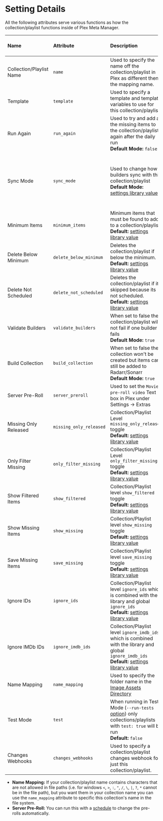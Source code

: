 # Setting Details

All the following attributes serve various functions as how the collection/playlist functions inside of Plex Meta Manager.

| Name                     | Attribute               | Description                                                                                                                                                                 | Allowed Values                                                                               | Works with Playlists |
|:-------------------------|:------------------------|:----------------------------------------------------------------------------------------------------------------------------------------------------------------------------|:---------------------------------------------------------------------------------------------|:--------------------:|
| Collection/Playlist Name | `name`                  | Used to specify the name off the collection/playlist in Plex as different then the mapping name.                                                                            | Any String                                                                                   |       &#9989;        |
| Template                 | `template`              | Used to specify a template and template variables to use for this collection/playlist.                                                                                      | [`template` mapping details](../templates)                                                   |       &#9989;        |
| Run Again                | `run_again`             | Used to try and add all the missing items to the collection/playlist again after the daily run <br>**Default Mode:** `false`                                                | **boolean:** `true` or `false`                                                               |       &#9989;        |
| Sync Mode                | `sync_mode`             | Used to change how builders sync with this collection/playlist<br>**Default Mode:** [settings library value](../../config/settings)                                         | `append`: Only Add Items to the Collection<br>`sync`: Add & Remove Items from the Collection |       &#9989;        |
| Minimum Items            | `minimum_items`         | Minimum items that must be found to add to a collection/playlist.<br>**Default:** [settings library value](../../config/settings)                                           | number greater then 0                                                                        |       &#9989;        |
| Delete Below Minimum     | `delete_below_minimum`  | Deletes the collection/playlist if below the minimum.<br>**Default:** [settings library value](../../config/settings)                                                       | **boolean:** `true` or `false`                                                               |       &#9989;        |
| Delete Not Scheduled     | `delete_not_scheduled`  | Deletes the collection/playlist if its skipped because its not scheduled.<br>**Default:** [settings library value](../../config/settings)                                   | **boolean:** `true` or `false`                                                               |       &#9989;        |
| Validate Builders        | `validate_builders`     | When set to false the collection/playlist will not fail if one builder fails<br>**Default Mode:** `true`                                                                    | **boolean:** `true` or `false`                                                               |       &#9989;        |
| Build Collection         | `build_collection`      | When set to false the collection won't be created but items can still be added to Radarr/Sonarr<br>**Default Mode:** `true`                                                 | **boolean:** `true` or `false`                                                               |       &#10060;       |
| Server Pre-Roll          | `server_preroll`        | Used to set the `Movie pre-roll video` Text box in Plex under Settings -> Extras                                                                                            | Any String                                                                                   |       &#9989;        |
| Missing Only Released    | `missing_only_released` | Collection/Playlist Level `missing_only_released` toggle<br>**Default:** [settings library value](../../config/settings)                                                    | **boolean:** `true` or `false`                                                               |       &#9989;        |
| Only Filter Missing      | `only_filter_missing`   | Collection/Playlist Level `only_filter_missing` toggle<br>**Default:** [settings library value](../../config/settings)                                                      | **boolean:** `true` or `false`                                                               |       &#9989;        |
| Show Filtered Items      | `show_filtered`         | Collection/Playlist level `show_filtered` toggle<br>**Default:** [settings library value](../../config/settings)                                                            | **boolean:** `true` or `false`                                                               |       &#9989;        |
| Show Missing Items       | `show_missing`          | Collection/Playlist level `show_missing` toggle<br>**Default:** [settings library value](../../config/settings)                                                             | **boolean:** `true` or `false`                                                               |       &#9989;        |
| Save Missing Items       | `save_missing`          | Collection/Playlist level `save_missing` toggle<br>**Default:** [settings library value](../../config/settings)                                                             | **boolean:** `true` or `false`                                                               |       &#9989;        |
| Ignore IDs               | `ignore_ids`            | Collection/Playlist level `ignore_ids` which is combined with the library and global `ignore_ids`<br>**Default:** [settings library value](../../config/settings)           | List or comma-separated String of TMDb/TVDb IDs                                              |       &#9989;        |
| Ignore IMDb IDs          | `ignore_imdb_ids`       | Collection/Playlist level `ignore_imdb_ids` which is combined with the library and global `ignore_imdb_ids`<br>**Default:** [settings library value](../../config/settings) | List or comma-separated String of IMDb IDs                                                   |       &#9989;        |
| Name Mapping             | `name_mapping`          | Used to specify the folder name in the [Image Assets Directory](../../home/guides/assets)                                                                                        | Folder Name In Assets Directory                                                              |       &#9989;        |
| Test Mode                | `test`                  | When running in Test Mode (`--run-tests` [option](../../home/environmental)) only collections/playlists with `test: true` will be run<br>**Default:** `false`               | **boolean:** `true` or `false`                                                               |       &#9989;        |
| Changes Webhooks         | `changes_webhooks`      | Used to specify a collection/playlist changes webhook for just this collection/playlist.                                                                                    | List of webhooks                                                                             |       &#9989;        |

* **Name Mapping:** If your collection/playlist name contains characters that are not allowed in file paths (i.e. for windows `<`, `>`, `:`, `"`, `/`, `\`, `|`, `?`, `*` cannot be in the file path), but you want them in your collection name you can use the `name_mapping` attribute to specific this collection's name in the file system.
* **Server Pre-Roll:** You can run this with a [schedule](schedule) to change the pre-rolls automatically.
